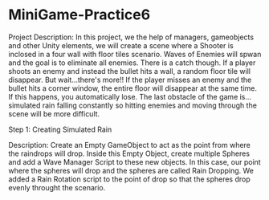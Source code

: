 # MiniGame-Practice6
Project Description: In this project, we the help of managers, gameobjects and other Unity elements, we will create a scene where a Shooter is inclosed in a four wall with floor tiles scenario. Waves of Enemies will spwan and the goal is to eliminate all enemies. There is a catch though. If a player shoots an enemy and instead the bullet hits a wall, a random floor tile will disappear. But wait...there's more!! If the player misses an enemy and the bullet hits a corner window, the entire floor will disappear at the same time. If this happens, you automatically lose. The last obstacle of the game is... simulated rain falling constantly so hitting enemies and moving through the scene will be more difficult.

Step 1: Creating Simulated Rain

Description: Create an Empty GameObject to act as the point from where the raindrops will drop. Inside this Empty Object, create multiple Spheres and add a Wave Manager Script to these new objects. In this case, our point where the spheres will drop and the spheres are called Rain Dropping. We added a Rain Rotation script to the point of drop so that the spheres drop evenly throught the scenario.
